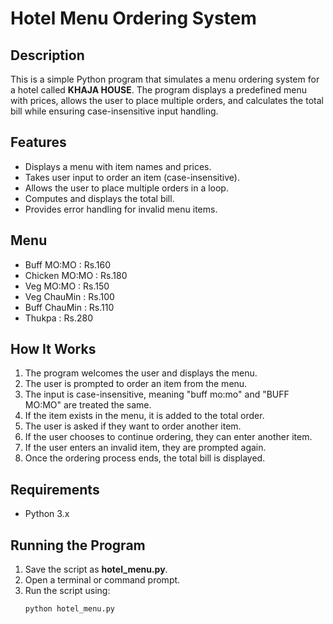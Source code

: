 # Hotel Menu Ordering System

## Description
This is a simple Python program that simulates a menu ordering system for a hotel called **KHAJA HOUSE**. The program displays a predefined menu with prices, allows the user to place multiple orders, and calculates the total bill while ensuring case-insensitive input handling.

## Features
- Displays a menu with item names and prices.
- Takes user input to order an item (case-insensitive).
- Allows the user to place multiple orders in a loop.
- Computes and displays the total bill.
- Provides error handling for invalid menu items.

## Menu
 - Buff MO:MO        : Rs.160
 - Chicken MO:MO     : Rs.180
 - Veg MO:MO         : Rs.150
 - Veg ChauMin       : Rs.100
 - Buff ChauMin      : Rs.110
 - Thukpa            : Rs.280


## How It Works
1. The program welcomes the user and displays the menu.
2. The user is prompted to order an item from the menu.
3. The input is case-insensitive, meaning "buff mo:mo" and "BUFF MO:MO" are treated the same.
4. If the item exists in the menu, it is added to the total order.
5. The user is asked if they want to order another item.
6. If the user chooses to continue ordering, they can enter another item.
7. If the user enters an invalid item, they are prompted again.
8. Once the ordering process ends, the total bill is displayed.

## Requirements
- Python 3.x

## Running the Program
1. Save the script as **hotel_menu.py**.
2. Open a terminal or command prompt.
3. Run the script using:
   ```sh
   python hotel_menu.py
